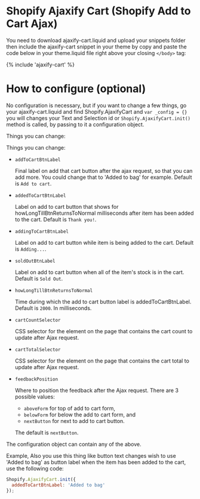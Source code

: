 # Shopify Ajaxify Cart (Shopify Add to Cart Ajax)
You need to download ajaxify-cart.liquid and upload your snippets folder then include the ajaxify-cart snippet in your theme by copy and paste the code below in your theme.liquid file right above your closing `</body>` tag:

{% include 'ajaxify-cart' %}

# How to configure (optional)

No configuration is necessary, but if you want to change a few things, go your ajaxify-cart.liquid and find Shopify.AjaxifyCart and  `var _config = {}` you will changes your Text and Selection id or `Shopify.AjaxifyCart.init()` method is called, by passing to it a configuration object.

Things you can change:

Things you can change:

*  `addToCartBtnLabel`

    Final label on add that cart button after the ajax request, so that you can add more. You could change that to 'Added to bag' for example. Default is `Add to cart`.
  
*  `addedToCartBtnLabel`

   Label on add to cart button that shows for howLongTillBtnReturnsToNormal milliseconds after item has been added to the cart. Default is `Thank you!`.

*  `addingToCartBtnLabel`

   Label on add to cart button while item is being added to the cart. Default is `Adding...`.

*  `soldOutBtnLabel`

   Label on add to cart button when all of the item's stock is in the cart. Default is `Sold Out`.

*  `howLongTillBtnReturnsToNormal`

   Time during which the add to cart button label is addedToCartBtnLabel. Default is `2000`. In milliseconds.

*  `cartCountSelector`

   CSS selector for the element on the page that contains the cart count to update after Ajax request.

*  `cartTotalSelector`

   CSS selector for the element on the page that contains the cart total to update after Ajax request.

*  `feedbackPosition`

   Where to position the feedback after the Ajax request. There are 3 possible values: 
   
   * `aboveForm` for top of add to cart form, 
   * `belowForm` for below the add to cart form, and 
   * `nextButton` for next to add to cart button. 
   
   The default is `nextButton`.

The configuration object can contain any of the above.

Example, Also you use this thing like button text changes wish to use 'Added to bag' as button label when the item has been added to the cart, use the following code:

```javascript
Shopify.AjaxifyCart.init({ 
  addedToCartBtnLabel: 'Added to bag' 
});
```